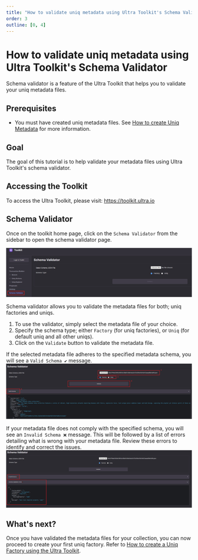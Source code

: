 ```yaml
---
title: "How to validate uniq metadata using Ultra Toolkit's Schema Validator"
order: 3
outline: [0, 4]
---
```


# How to validate uniq metadata using Ultra Toolkit's Schema Validator

Schema validator is a feature of the Ultra Toolkit that helps you to validate your uniq metadata files.

## Prerequisites

-   You must have created uniq metadata files. See [How to create Uniq Metadata](./how-to-create-uniq-metadata.md) for more information.

## Goal

The goal of this tutorial is to help validate your metadata files using Ultra Toolkit's schema validator.

## Accessing the Toolkit

To access the Ultra Toolkit, please visit: https://toolkit.ultra.io

## Schema Validator

Once on the toolkit home page, click on the `Schema Validator` from the sidebar to open the schema validator page.

![](./images/schema-validator-default.png)

Schema validator allows you to validate the metadata files for both; uniq factories and uniqs.

1. To use the validator, simply select the metadata file of your choice.
2. Specify the schema type; either `Factory` (for uniq factories), or `Uniq` (for default uniq and all other uniqs).
3. Click on the `Validate` button to validate the metadata file.

If the selected metadata file adheres to the specified metadata schema, you will see a `Valid Schema ✔️` message.
![](./images/schema-validator-valid-factory.png)

If your metadata file does not comply with the specified schema, you will see an `Invalid Schema ❌` message. This will be followed by a list of errors detailing what is wrong with your metadata file. Review these errors to identify and correct the issues.
![](./images/schema-validator-invalid-factory.png)

## What's next?

Once you have validated the metadata files for your collection, you can now proceed to create your first uniq factory. Refer to [How to create a Uniq Factory using the Ultra Toolkit](./how-to-create-uniq-factory-using-toolkit.md).
